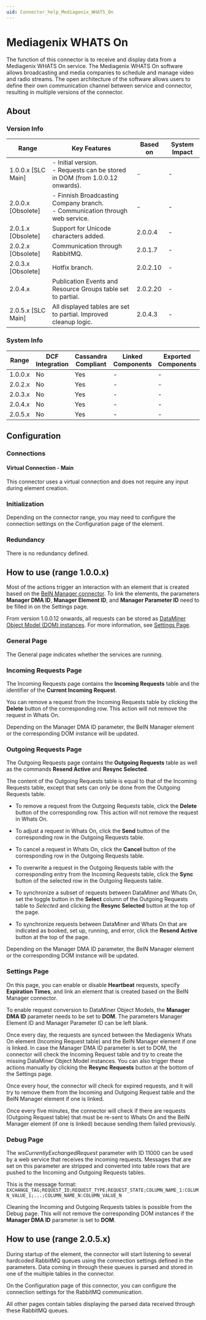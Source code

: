 ```yaml
---
uid: Connector_help_Mediagenix_WHATS_On
---
```


# Mediagenix WHATS On

The function of this connector is to receive and display data from a Mediagenix WHATS On service. The Mediagenix WHATS On software allows broadcasting and media companies to schedule and manage video and radio streams. The open architecture of the software allows users to define their own communication channel between service and connector, resulting in multiple versions of the connector.

## About

### Version Info

| Range              | Key Features                                                                    | Based on | System Impact |
|--------------------|---------------------------------------------------------------------------------|----------|---------------|
| 1.0.0.x [SLC Main] | - Initial version. <br>- Requests can be stored in DOM (from 1.0.0.12 onwards). | -        | -             |
| 2.0.0.x [Obsolete] | - Finnish Broadcasting Company branch. <br>- Communication through web service. | -        | -             |
| 2.0.1.x [Obsolete] | Support for Unicode characters added.                                           | 2.0.0.4  | -             |
| 2.0.2.x [Obsolete] | Communication through RabbitMQ.                                                 | 2.0.1.7  | -             |
| 2.0.3.x [Obsolete] | Hotfix branch.                                                                  | 2.0.2.10 | -             |
| 2.0.4.x            | Publication Events and Resource Groups table set to partial.                    | 2.0.2.20 | -             |
| 2.0.5.x [SLC Main] | All displayed tables are set to partial. Improved cleanup logic.                | 2.0.4.3  | -             |

### System Info

| Range     | DCF Integration     | Cassandra Compliant     | Linked Components     | Exported Components     |
|-----------|---------------------|-------------------------|-----------------------|-------------------------|
| 1.0.0.x   | No                  | Yes                     | -                     | -                       |
| 2.0.2.x   | No                  | Yes                     | -                     | -                       |
| 2.0.3.x   | No                  | Yes                     | -                     | -                       |
| 2.0.4.x   | No                  | Yes                     | -                     | -                       |
| 2.0.5.x   | No                  | Yes                     | -                     | -                       |

## Configuration

### Connections

#### Virtual Connection - Main

This connector uses a virtual connection and does not require any input during element creation.

### Initialization

Depending on the connector range, you may need to configure the connection settings on the Configuration page of the element.

### Redundancy

There is no redundancy defined.

## How to use (range 1.0.0.x)

Most of the actions trigger an interaction with an element that is created based on the [BeIN Manager connector](https://catalog.dataminer.services/details/connector/3437). To link the elements, the parameters **Manager DMA ID**, **Manager Element ID**, and **Manager Parameter ID** need to be filled in on the Settings page.

From version 1.0.0.12 onwards, all requests can be stored as [DataMiner Object Model (DOM) instances](https://aka.dataminer.services/DOM). For more information, see [Settings Page](#settings-page).

### General Page

The General page indicates whether the services are running.

### Incoming Requests Page

The Incoming Requests page contains the **Incoming Requests** table and the identifier of the **Current Incoming Request**.

You can remove a request from the Incoming Requests table by clicking the **Delete** button of the corresponding row. This action will not remove the request in Whats On.

Depending on the Manager DMA ID parameter, the BeIN Manager element or the corresponding DOM instance will be updated.

### Outgoing Requests Page

The Outgoing Requests page contains the **Outgoing Requests** table as well as the commands **Resend Active** and **Resync Selected**.

The content of the Outgoing Requests table is equal to that of the Incoming Requests table, except that sets can only be done from the Outgoing Requests table.

- To remove a request from the Outgoing Requests table, click the **Delete** button of the corresponding row. This action will not remove the request in Whats On.

- To adjust a request in Whats On, click the **Send** button of the corresponding row in the Outgoing Requests table.

- To cancel a request in Whats On, click the **Cancel** button of the corresponding row in the Outgoing Requests table.

- To overwrite a request in the Outgoing Requests table with the corresponding entry from the Incoming Requests table, click the **Sync** button of the selected row in the Outgoing Requests table.

- To synchronize a subset of requests between DataMiner and Whats On, set the toggle button in the **Select** column of the Outgoing Requests table to *Selected* and clicking the **Resync Selected** button at the top of the page.

- To synchronize requests between DataMiner and Whats On that are indicated as booked, set up, running, and error, click the **Resend Active** button at the top of the page.

Depending on the Manager DMA ID parameter, the BeIN Manager element or the corresponding DOM instance will be updated.

### Settings Page

On this page, you can enable or disable **Heartbeat** requests, specify **Expiration Times**, and link an element that is created based on the BeIN Manager connector.

To enable request conversion to DataMiner Object Models, the **Manager DMA ID** parameter needs to be set to **DOM**. The parameters Manager Element ID and Manager Parameter ID can be left blank.

Once every day, the requests are synced between the Mediagenix Whats On element (Incoming Request table) and the BeIN Manager element if one is linked. In case the Manager DMA ID parameter is set to DOM, the connector will check the Incoming Request table and try to create the missing DataMiner Object Model instances. You can also trigger these actions manually by clicking the **Resync Requests** button at the bottom of the Settings page.

Once every hour, the connector will check for expired requests, and it will try to remove them from the Incoming and Outgoing Request table and the BeIN Manager element if one is linked.

Once every five minutes, the connector will check if there are requests (Outgoing Request table) that must be re-sent to Whats On and the BeIN Manager element (if one is linked) because sending them failed previously.

### Debug Page

The *wsCurrentlyExchangedRequest* parameter with ID 11000 can be used by a web service that receives the incoming requests. Messages that are set on this parameter are stripped and converted into table rows that are pushed to the Incoming and Outgoing Requests tables.

This is the message format:
`EXCHANGE_TAG;REQUEST_ID;REQUEST_TYPE;REQUEST_STATE;COLUMN_NAME_1:COLUMN_VALUE_1;...;COLUMN_NAME_N:COLUMN_VALUE_N`

Cleaning the Incoming and Outgoing Requests tables is possible from the Debug page. This will not remove the corresponding DOM instances if the **Manager DMA ID** parameter is set to **DOM**.

## How to use (range 2.0.5.x)

During startup of the element, the connector will start listening to several hardcoded RabbitMQ queues using the connection settings defined in the parameters. Data coming in through these queues is parsed and stored in one of the multiple tables in the connector.

On the Configuration page of this connector, you can configure the connection settings for the RabbitMQ communication.

All other pages contain tables displaying the parsed data received through these RabbitMQ queues.
